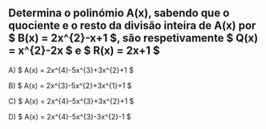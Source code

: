 ## Determina o polinómio A(x), sabendo que o quociente e o resto da divisão inteira de A(x) por $  B(x) = 2x^{2}-x+1 $, são respetivamente $ Q(x) = x^{2}-2x $  e $  R(x) = 2x+1 $

A) $ A(x) = 2x^{4}-5x^{3}+3x^{2}+1  $

B) $ A(x) = 2x^{3}-5x^{2}+3x^{1}+1 $ 
 
C) $ A(x) = 2x^{4}-5x^{3}+3x^{2}+1 $

D) $ A(x) = 2x^{4}-5x^{3}-3x^{2}-1 $
